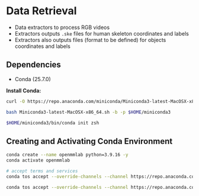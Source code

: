 # Data Retrieval

- Data extractors to process RGB videos
- Extractors outputs `.ske` files for human skeleton coordinates and labels
- Extractors also outputs files (format to be defined) for objects coordinates and labels

## Dependencies
- Conda (25.7.0)


**Install Conda:**
```bash
curl -O https://repo.anaconda.com/miniconda/Miniconda3-latest-MacOSX-x86_64.sh

bash Miniconda3-latest-MacOSX-x86_64.sh -b -p $HOME/miniconda3

$HOME/miniconda3/bin/conda init zsh
```

## Creating and Activating Conda Environment

```bash
conda create --name openmmlab python=3.9.16 -y
conda activate openmmlab
```

```bash
# accept terms and services
conda tos accept --override-channels --channel https://repo.anaconda.com/pkgs/main

conda tos accept --override-channels --channel https://repo.anaconda.com/pkgs/r
```